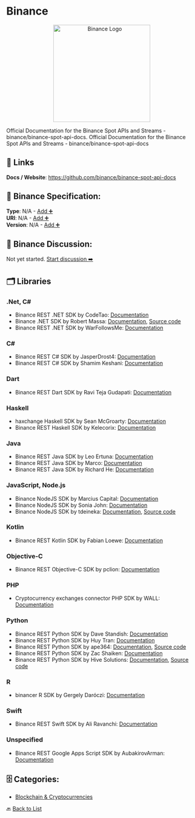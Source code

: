 # Binance
<p align="center">
    <img width="256" src="https://raw.githubusercontent.com/apis-list/apis-list/main/apis/binance/logo_256x256.png" alt="Binance Logo"/>
</p>
Official Documentation for the Binance Spot APIs and Streams - binance/binance-spot-api-docs. Official Documentation for the Binance Spot APIs and Streams - binance/binance-spot-api-docs

##  🔗 Links
**Docs / Website**: https://github.com/binance/binance-spot-api-docs

## 🧬 Binance Specification:
**Type**: N/A - [Add ➕](https://github.com/apis-list/apis-list/edit/main/apis.yaml#L1408)  
**URI**: N/A - [Add ➕](https://github.com/apis-list/apis-list/edit/main/apis.yaml#L1408)  
**Version**: N/A - [Add ➕](https://github.com/apis-list/apis-list/edit/main/apis.yaml#L1408)

## 💬 Binance Discussion:
Not yet started. [Start discussion ➡️](https://github.com/apis-list/apis-list/discussions/new)

## 🗂️ Libraries
### .Net, C#
- Binance REST .NET SDK by CodeTao: [Documentation](https://github.com/CodeTao/Binance.Api)
- Binance .NET SDK by Robert Massa: [Documentation](https://github.com/Grepsy/BinanceService), [Source code](https://www.nuget.org/packages/BinanceService)
- Binance REST .NET SDK by WarFollowsMe: [Documentation](https://github.com/WarFollowsMe/NetBinance)
### C#
- Binance REST C# SDK by JasperDrost4: [Documentation](https://github.com/JasperDrost4/BinanceApiDataRetriever)
- Binance REST C# SDK by Shamim Keshani: [Documentation](https://github.com/jeot/BinanceApi_CSharp)
### Dart
- Binance REST Dart SDK by Ravi Teja Gudapati: [Documentation](https://github.com/tejainece/binance_api.dart)
### Haskell
- haxchange Haskell SDK by Sean McGroarty: [Documentation](https://github.com/mcgizzle/haxchange)
- Binance REST Haskell SDK by Kelecorix: [Documentation](https://github.com/kelecorix/api-binance)
### Java
- Binance REST Java SDK by Leo Ertuna: [Documentation](https://github.com/JPLeoRX/binance4j)
- Binance REST Java SDK by Marco: [Documentation](https://github.com/VaultDeveloper/binance-java-client)
- Binance REST Java SDK by Richard He: [Documentation](https://github.com/richardyc/Binance-API-Challenge)
### JavaScript, Node.js
- Binance NodeJS SDK by Marcius Capital: [Documentation](https://github.com/marcius-capital/binance-api)
- Binance NodeJS SDK by Sonia John: [Documentation](https://github.com/realChainLife/Binance-API)
- Binance NodeJS SDK by tdeineka: [Documentation](https://github.com/tdeineka/node-binance-us-api), [Source code](https://www.npmjs.com/package/node-binance-api)
### Kotlin
- Binance REST Kotlin SDK by Fabian Loewe: [Documentation](https://github.com/hyronx/binance-api-kotlin)
### Objective-C
- Binance REST Objective-C SDK by pclion: [Documentation](https://github.com/pclion/BinanceAPIForOC)
### PHP
- Cryptocurrency exchanges connector PHP SDK by WALL: [Documentation](https://github.com/wall-one/exchange-connector)
### Python
- Binance REST Python SDK by Dave Standish: [Documentation](https://github.com/machine-uprising/api-Binance)
- Binance REST Python SDK by Huy Tran: [Documentation](https://github.com/mrhuytran/bnb-api-wrapper)
- Binance REST Python SDK by ape364: [Documentation](https://github.com/ape364/aiobinance), [Source code](https://pypi.org/project/aiobinance/)
- Binance REST Python SDK by Zac Shaiken: [Documentation](https://github.com/shaikezr/binance-bot)
- Binance REST Python SDK by Hive Solutions: [Documentation](https://github.com/hivesolutions/binance_api), [Source code](https://pypi.org/project/binance_api/)
### R
- binancer R SDK by Gergely Daróczi: [Documentation](https://github.com/daroczig/binancer)
### Swift
- Binance REST Swift SDK by Ali Ravanchi: [Documentation](https://github.com/ravanchi/BinanceSwift)
### Unspecified
- Binance REST Google Apps Script SDK by AubakirovArman: [Documentation](https://github.com/AubakirovArman/Binance_api_gas)


## 🗄️ Categories:
- [Blockchain & Cryptocurrencies](https://github.com/apis-list/apis-list#blockchain--cryptocurrencies-)

🔙  [Back to List](https://github.com/apis-list/apis-list)
